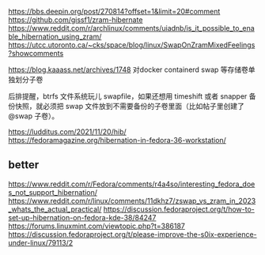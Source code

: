 https://bbs.deepin.org/post/270814?offset=1&limit=20#comment
https://github.com/gissf1/zram-hibernate
https://www.reddit.com/r/archlinux/comments/uiadnb/is_it_possible_to_enable_hibernation_using_zram/
https://utcc.utoronto.ca/~cks/space/blog/linux/SwapOnZramMixedFeelings?showcomments

https://blog.kaaass.net/archives/1748
对docker containerd swap 等存储卷单独划分子卷

后排提醒，btrfs 文件系统玩儿 swapfile，如果还想用 timeshift 或者 snapper 备份快照，就必须把 swap 文件放到不需要备份的子卷里面（比如帖子里创建了 @swap 子卷）。

https://ludditus.com/2021/11/20/hib/
https://fedoramagazine.org/hibernation-in-fedora-36-workstation/


## better
https://www.reddit.com/r/Fedora/comments/r4a4so/interesting_fedora_does_not_support_hibernation/
https://www.reddit.com/r/linux/comments/11dkhz7/zswap_vs_zram_in_2023_whats_the_actual_practical/
https://discussion.fedoraproject.org/t/how-to-set-up-hibernation-on-fedora-kde-38/84247
https://forums.linuxmint.com/viewtopic.php?t=386187
https://discussion.fedoraproject.org/t/please-improve-the-s0ix-experience-under-linux/79113/2
